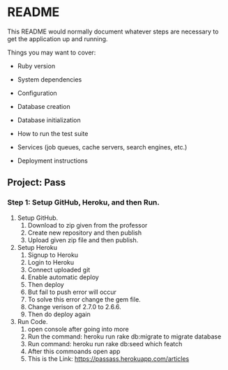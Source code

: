 # README

This README would normally document whatever steps are necessary to get the
application up and running.

Things you may want to cover:

* Ruby version

* System dependencies

* Configuration

* Database creation

* Database initialization

* How to run the test suite

* Services (job queues, cache servers, search engines, etc.)

* Deployment instructions

## Project: Pass
### Step 1: Setup GitHub, Heroku, and then Run.
1. Setup GitHub.
    1.	Download to zip given from the professor
    2.	Create new repository and then publish
    3.	Upload given zip file and then publish.
2. Setup Heroku
    1. Signup to Heroku
	2.  Login to Heroku
	3. Connect uploaded git
	3. Enable automatic deploy 
	4.  Then deploy
	5. But fail to push error will occur
	6. To solve this error change the gem file.
    7. Change verison of 2.7.0 to 2.6.6.
    8. Then do deploy again
3. Run Code.
    1. open console after going into more
    2. Run the command: heroku run rake db:migrate to migrate database
    3. Run command: heroku run rake db:seed which featch 
    4. After this commoands open app
    5. This is the Link: https://passass.herokuapp.com/articles



